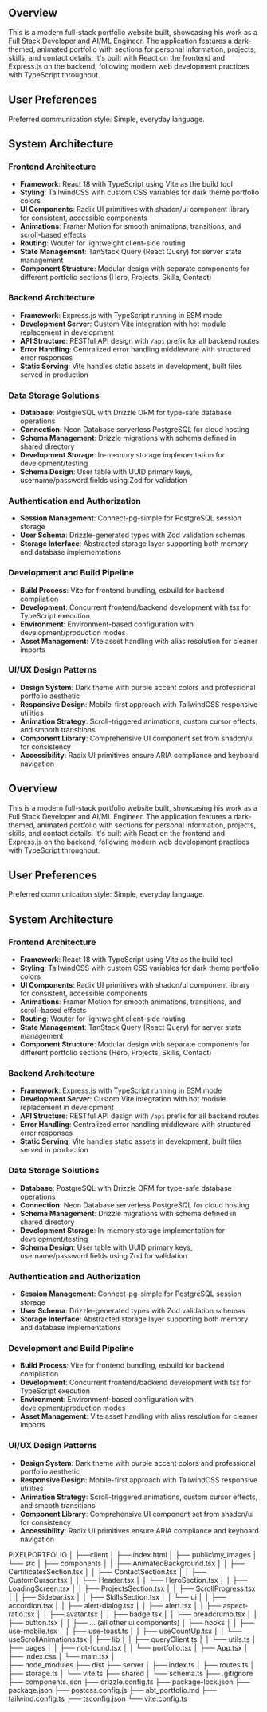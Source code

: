 ## Overview

This is a modern full-stack portfolio website built, showcasing his work as a Full Stack Developer and AI/ML Engineer. The application features a dark-themed, animated portfolio with sections for personal information, projects, skills, and contact details. It's built with React on the frontend and Express.js on the backend, following modern web development practices with TypeScript throughout.

## User Preferences

Preferred communication style: Simple, everyday language.

## System Architecture

### Frontend Architecture
- **Framework**: React 18 with TypeScript using Vite as the build tool
- **Styling**: TailwindCSS with custom CSS variables for dark theme portfolio colors
- **UI Components**: Radix UI primitives with shadcn/ui component library for consistent, accessible components
- **Animations**: Framer Motion for smooth animations, transitions, and scroll-based effects
- **Routing**: Wouter for lightweight client-side routing
- **State Management**: TanStack Query (React Query) for server state management
- **Component Structure**: Modular design with separate components for different portfolio sections (Hero, Projects, Skills, Contact)

### Backend Architecture
- **Framework**: Express.js with TypeScript running in ESM mode
- **Development Server**: Custom Vite integration with hot module replacement in development
- **API Structure**: RESTful API design with `/api` prefix for all backend routes
- **Error Handling**: Centralized error handling middleware with structured error responses
- **Static Serving**: Vite handles static assets in development, built files served in production

### Data Storage Solutions
- **Database**: PostgreSQL with Drizzle ORM for type-safe database operations
- **Connection**: Neon Database serverless PostgreSQL for cloud hosting
- **Schema Management**: Drizzle migrations with schema defined in shared directory
- **Development Storage**: In-memory storage implementation for development/testing
- **Schema Design**: User table with UUID primary keys, username/password fields using Zod for validation

### Authentication and Authorization
- **Session Management**: Connect-pg-simple for PostgreSQL session storage
- **User Schema**: Drizzle-generated types with Zod validation schemas
- **Storage Interface**: Abstracted storage layer supporting both memory and database implementations

### Development and Build Pipeline
- **Build Process**: Vite for frontend bundling, esbuild for backend compilation
- **Development**: Concurrent frontend/backend development with tsx for TypeScript execution
- **Environment**: Environment-based configuration with development/production modes
- **Asset Management**: Vite asset handling with alias resolution for cleaner imports

### UI/UX Design Patterns
- **Design System**: Dark theme with purple accent colors and professional portfolio aesthetic
- **Responsive Design**: Mobile-first approach with TailwindCSS responsive utilities
- **Animation Strategy**: Scroll-triggered animations, custom cursor effects, and smooth transitions
- **Component Library**: Comprehensive UI component set from shadcn/ui for consistency
- **Accessibility**: Radix UI primitives ensure ARIA compliance and keyboard navigation


## Overview

This is a modern full-stack portfolio website built, showcasing his work as a Full Stack Developer and AI/ML Engineer. The application features a dark-themed, animated portfolio with sections for personal information, projects, skills, and contact details. It's built with React on the frontend and Express.js on the backend, following modern web development practices with TypeScript throughout.

## User Preferences

Preferred communication style: Simple, everyday language.

## System Architecture

### Frontend Architecture
- **Framework**: React 18 with TypeScript using Vite as the build tool
- **Styling**: TailwindCSS with custom CSS variables for dark theme portfolio colors
- **UI Components**: Radix UI primitives with shadcn/ui component library for consistent, accessible components
- **Animations**: Framer Motion for smooth animations, transitions, and scroll-based effects
- **Routing**: Wouter for lightweight client-side routing
- **State Management**: TanStack Query (React Query) for server state management
- **Component Structure**: Modular design with separate components for different portfolio sections (Hero, Projects, Skills, Contact)

### Backend Architecture
- **Framework**: Express.js with TypeScript running in ESM mode
- **Development Server**: Custom Vite integration with hot module replacement in development
- **API Structure**: RESTful API design with `/api` prefix for all backend routes
- **Error Handling**: Centralized error handling middleware with structured error responses
- **Static Serving**: Vite handles static assets in development, built files served in production

### Data Storage Solutions
- **Database**: PostgreSQL with Drizzle ORM for type-safe database operations
- **Connection**: Neon Database serverless PostgreSQL for cloud hosting
- **Schema Management**: Drizzle migrations with schema defined in shared directory
- **Development Storage**: In-memory storage implementation for development/testing
- **Schema Design**: User table with UUID primary keys, username/password fields using Zod for validation

### Authentication and Authorization
- **Session Management**: Connect-pg-simple for PostgreSQL session storage
- **User Schema**: Drizzle-generated types with Zod validation schemas
- **Storage Interface**: Abstracted storage layer supporting both memory and database implementations

### Development and Build Pipeline
- **Build Process**: Vite for frontend bundling, esbuild for backend compilation
- **Development**: Concurrent frontend/backend development with tsx for TypeScript execution
- **Environment**: Environment-based configuration with development/production modes
- **Asset Management**: Vite asset handling with alias resolution for cleaner imports

### UI/UX Design Patterns
- **Design System**: Dark theme with purple accent colors and professional portfolio aesthetic
- **Responsive Design**: Mobile-first approach with TailwindCSS responsive utilities
- **Animation Strategy**: Scroll-triggered animations, custom cursor effects, and smooth transitions
- **Component Library**: Comprehensive UI component set from shadcn/ui for consistency
- **Accessibility**: Radix UI primitives ensure ARIA compliance and keyboard navigation


PIXELPORTFOLIO
│
├──client
│   ├── index.html 
│   ├── public\my_images
│   └── src
│       ├── components
│       │   ├── AnimatedBackground.tsx
│       │   ├── CertificatesSection.tsx
│       │   ├── ContactSection.tsx
│       │   ├── CustomCursor.tsx
│       │   ├── Header.tsx
│       │   ├── HeroSection.tsx
│       │   ├── LoadingScreen.tsx
│       │   ├── ProjectsSection.tsx
│       │   ├── ScrollProgress.tsx
│       │   ├── Sidebar.tsx
│       │   ├── SkillsSection.tsx
│       │   └── ui
│       │       ├── accordion.tsx
│       │       ├── alert-dialog.tsx
│       │       ├── alert.tsx
│       │       ├── aspect-ratio.tsx
│       │       ├── avatar.tsx
│       │       ├── badge.tsx
│       │       ├── breadcrumb.tsx
│       │       ├── button.tsx
│       │       ├── ... (all other ui components)
│       ├── hooks
│       │   ├── use-mobile.tsx
│       │   ├── use-toast.ts
│       │   ├── useCountUp.tsx
│       │   └── useScrollAnimations.tsx
│       ├── lib
│       │   ├── queryClient.ts
│       │   └── utils.ts
│       ├── pages
│       │   ├── not-found.tsx
│       │   └── portfolio.tsx
│       ├── App.tsx
│       ├── index.css
│       └── main.tsx
│       
├── node_modules
├── dist
├── server
│   ├── index.ts
│   ├── routes.ts
│   ├── storage.ts
│   └── vite.ts
├── shared
│   └── schema.ts
├── .gitignore
├── components.json
├── drizzle.config.ts
├── package-lock.json
├── package.json
├── postcss.config.js
├── abt_portfolio.md
├── tailwind.config.ts
├── tsconfig.json
└── vite.config.ts
